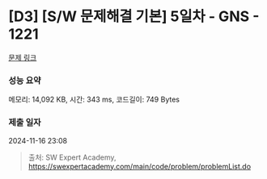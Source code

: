 # [D3] [S/W 문제해결 기본] 5일차 - GNS - 1221 

[문제 링크](https://swexpertacademy.com/main/code/problem/problemDetail.do?contestProbId=AV14jJh6ACYCFAYD) 

### 성능 요약

메모리: 14,092 KB, 시간: 343 ms, 코드길이: 749 Bytes

### 제출 일자

2024-11-16 23:08



> 출처: SW Expert Academy, https://swexpertacademy.com/main/code/problem/problemList.do